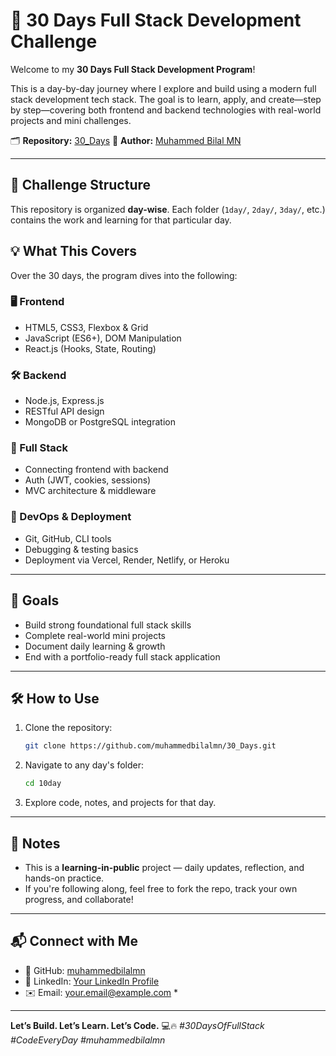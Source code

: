 # 🚀 30 Days Full Stack Development Challenge

Welcome to my **30 Days Full Stack Development Program**!

This is a day-by-day journey where I explore and build using a modern full stack development tech stack. The goal is to learn, apply, and create—step by step—covering both frontend and backend technologies with real-world projects and mini challenges.

🗂 **Repository:** [30\_Days](https://github.com/muhammedbilalmn/30_Days)
👤 **Author:** [Muhammed Bilal MN](https://github.com/muhammedbilalmn)

---

## 📅 Challenge Structure

This repository is organized **day-wise**. Each folder (`1day/`, `2day/`, `3day/`, etc.) contains the work and learning for that particular day.



## 💡 What This Covers

Over the 30 days, the program dives into the following:

### 🖥️ Frontend

* HTML5, CSS3, Flexbox & Grid
* JavaScript (ES6+), DOM Manipulation
* React.js (Hooks, State, Routing)

### 🛠️ Backend

* Node.js, Express.js
* RESTful API design
* MongoDB or PostgreSQL integration

### 🔗 Full Stack

* Connecting frontend with backend
* Auth (JWT, cookies, sessions)
* MVC architecture & middleware

### 🚀 DevOps & Deployment

* Git, GitHub, CLI tools
* Debugging & testing basics
* Deployment via Vercel, Render, Netlify, or Heroku

---

## 🎯 Goals

* Build strong foundational full stack skills
* Complete real-world mini projects
* Document daily learning & growth
* End with a portfolio-ready full stack application

---

## 🛠 How to Use

1. Clone the repository:

   ```bash
   git clone https://github.com/muhammedbilalmn/30_Days.git
   ```

2. Navigate to any day's folder:

   ```bash
   cd 10day
   ```

3. Explore code, notes, and projects for that day.

---

## 📌 Notes

* This is a **learning-in-public** project — daily updates, reflection, and hands-on practice.
* If you're following along, feel free to fork the repo, track your own progress, and collaborate!

---

## 📬 Connect with Me

* 🐙 GitHub: [muhammedbilalmn](https://github.com/muhammedbilalmn)
* 💼 LinkedIn: [Your LinkedIn Profile](https://linkedin.com/in/your-profile) 
* ✉️ Email: [your.email@example.com](mailto:your.email@example.com) *

---

**Let’s Build. Let’s Learn. Let’s Code.** 💻🔥
*#30DaysOfFullStack #CodeEveryDay #muhammedbilalmn*

